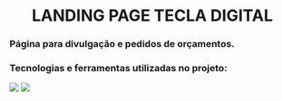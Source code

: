 <h1 align="center">LANDING PAGE TECLA DIGITAL</h1>
<h3>Página para divulgação e pedidos de orçamentos. </h3>
<h3>Tecnologias e ferramentas utilizadas no projeto:</h3>
<img src="https://img.shields.io/badge/HTML5-E34F26.svg?style=for-the-badge&logo=HTML5&logoColor=white"/> 
<img src="https://img.shields.io/badge/CSS-663399.svg?style=for-the-badge&logo=CSS&logoColor=white"/> 
